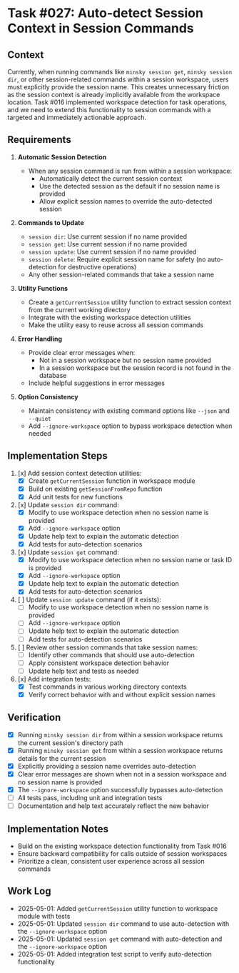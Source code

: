 # Task #027: Auto-detect Session Context in Session Commands

## Context

Currently, when running commands like `minsky session get`, `minsky session dir`, or other session-related commands within a session workspace, users must explicitly provide the session name. This creates unnecessary friction as the session context is already implicitly available from the workspace location. Task #016 implemented workspace detection for task operations, and we need to extend this functionality to session commands with a targeted and immediately actionable approach.

## Requirements

1. **Automatic Session Detection**
   - When any session command is run from within a session workspace:
     - Automatically detect the current session context
     - Use the detected session as the default if no session name is provided
     - Allow explicit session names to override the auto-detected session

2. **Commands to Update**
   - `session dir`: Use current session if no name provided
   - `session get`: Use current session if no name provided
   - `session update`: Use current session if no name provided
   - `session delete`: Require explicit session name for safety (no auto-detection for destructive operations)
   - Any other session-related commands that take a session name

3. **Utility Functions**
   - Create a `getCurrentSession` utility function to extract session context from the current working directory
   - Integrate with the existing workspace detection utilities
   - Make the utility easy to reuse across all session commands

4. **Error Handling**
   - Provide clear error messages when:
     - Not in a session workspace but no session name provided
     - In a session workspace but the session record is not found in the database
   - Include helpful suggestions in error messages

5. **Option Consistency**
   - Maintain consistency with existing command options like `--json` and `--quiet`
   - Add `--ignore-workspace` option to bypass workspace detection when needed

## Implementation Steps

1. [x] Add session context detection utilities:
   - [x] Create `getCurrentSession` function in workspace module
   - [x] Build on existing `getSessionFromRepo` function
   - [x] Add unit tests for new functions

2. [x] Update `session dir` command:
   - [x] Modify to use workspace detection when no session name is provided
   - [x] Add `--ignore-workspace` option
   - [x] Update help text to explain the automatic detection
   - [x] Add tests for auto-detection scenarios

3. [x] Update `session get` command:
   - [x] Modify to use workspace detection when no session name or task ID is provided
   - [x] Add `--ignore-workspace` option
   - [x] Update help text to explain the automatic detection
   - [x] Add tests for auto-detection scenarios

4. [ ] Update `session update` command (if it exists):
   - [ ] Modify to use workspace detection when no session name is provided
   - [ ] Add `--ignore-workspace` option
   - [ ] Update help text to explain the automatic detection
   - [ ] Add tests for auto-detection scenarios

5. [ ] Review other session commands that take session names:
   - [ ] Identify other commands that should use auto-detection
   - [ ] Apply consistent workspace detection behavior
   - [ ] Update help text and tests as needed

6. [x] Add integration tests:
   - [x] Test commands in various working directory contexts
   - [x] Verify correct behavior with and without explicit session names

## Verification

- [x] Running `minsky session dir` from within a session workspace returns the current session's directory path
- [x] Running `minsky session get` from within a session workspace returns details for the current session
- [x] Explicitly providing a session name overrides auto-detection
- [x] Clear error messages are shown when not in a session workspace and no session name is provided
- [x] The `--ignore-workspace` option successfully bypasses auto-detection
- [ ] All tests pass, including unit and integration tests
- [ ] Documentation and help text accurately reflect the new behavior

## Implementation Notes

- Build on the existing workspace detection functionality from Task #016
- Ensure backward compatibility for calls outside of session workspaces
- Prioritize a clean, consistent user experience across all session commands

## Work Log

- 2025-05-01: Added `getCurrentSession` utility function to workspace module with tests
- 2025-05-01: Updated `session dir` command to use auto-detection with the `--ignore-workspace` option
- 2025-05-01: Updated `session get` command with auto-detection and the `--ignore-workspace` option
- 2025-05-01: Added integration test script to verify auto-detection functionality 
